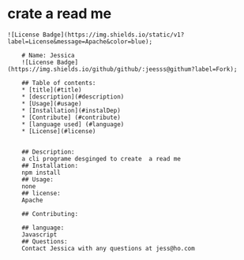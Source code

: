 # crate a read me
    ![License Badge](https://img.shields.io/static/v1?label=License&message=Apache&color=blue);
    
        # Name: Jessica
        ![License Badge](https://img.shields.io/github/github/:jeesss@githum?label=Fork);
          
        ## Table of contents: 
        * [title](#title)
        * [description](#description)
        * [Usage](#usage)
        * [Installation](#instalDep)
        * [Contribute] (#contribute)
        * [language used] (#language)
        * [License](#license)
       
        
        ## Description:
        a cli programe desginged to create  a read me
        ## Installation:
        npm install
        ## Usage:
        none
        ## license:
        Apache
        
        ## Contributing:
        
        ## language:
        Javascript
        ## Questions:
        Contact Jessica with any questions at jess@ho.com
      